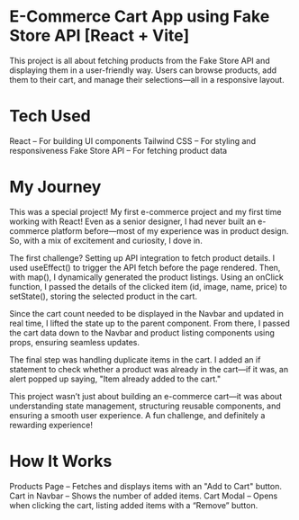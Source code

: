 # E-Commerce Cart App using Fake Store API [React + Vite]
This project is all about fetching products from the Fake Store API and displaying them in a user-friendly way. Users can browse products, add them to their cart, and manage their selections—all in a responsive layout.

# Tech Used
React – For building UI components
Tailwind CSS – For styling and responsiveness
Fake Store API – For fetching product data

# My Journey 
This was a special project! My first e-commerce project and my first time working with React! Even as a senior designer, I had never built an e-commerce platform before—most of my experience was in product design. So, with a mix of excitement and curiosity, I dove in.

The first challenge? Setting up API integration to fetch product details. I used useEffect() to trigger the API fetch before the page rendered. Then, with map(), I dynamically generated the product listings. Using an onClick function, I passed the details of the clicked item (id, image, name, price) to setState(), storing the selected product in the cart.

Since the cart count needed to be displayed in the Navbar and updated in real time, I lifted the state up to the parent component. From there, I passed the cart data down to the Navbar and product listing components using props, ensuring seamless updates.

The final step was handling duplicate items in the cart. I added an if statement to check whether a product was already in the cart—if it was, an alert popped up saying, "Item already added to the cart."

This project wasn’t just about building an e-commerce cart—it was about understanding state management, structuring reusable components, and ensuring a smooth user experience. A fun challenge, and definitely a rewarding experience!

# How It Works
Products Page – Fetches and displays items with an "Add to Cart" button.
Cart in Navbar – Shows the number of added items.
Cart Modal – Opens when clicking the cart, listing added items with a “Remove” button.

